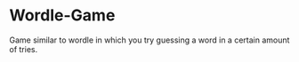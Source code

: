 # Wordle-Game
Game similar to wordle in which you try guessing a word in a certain amount of tries.
